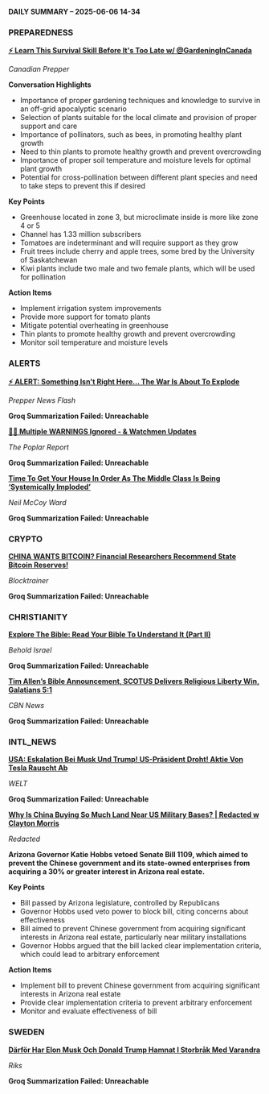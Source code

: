 **DAILY SUMMARY – 2025-06-06 14-34**

### PREPAREDNESS

**[⚡ Learn This Survival Skill Before It's Too Late w/ @GardeningInCanada](https://www.youtube.com/watch?v=jnis3Iz-6VU)**

*Canadian Prepper*

**Conversation Highlights**

* Importance of proper gardening techniques and knowledge to survive in an off-grid apocalyptic scenario
* Selection of plants suitable for the local climate and provision of proper support and care
* Importance of pollinators, such as bees, in promoting healthy plant growth
* Need to thin plants to promote healthy growth and prevent overcrowding
* Importance of proper soil temperature and moisture levels for optimal plant growth
* Potential for cross-pollination between different plant species and need to take steps to prevent this if desired

**Key Points**

* Greenhouse located in zone 3, but microclimate inside is more like zone 4 or 5
* Channel has 1.33 million subscribers
* Tomatoes are indeterminant and will require support as they grow
* Fruit trees include cherry and apple trees, some bred by the University of Saskatchewan
* Kiwi plants include two male and two female plants, which will be used for pollination

**Action Items**

* Implement irrigation system improvements
* Provide more support for tomato plants
* Mitigate potential overheating in greenhouse
* Thin plants to promote healthy growth and prevent overcrowding
* Monitor soil temperature and moisture levels

### ALERTS

**[⚡ ALERT: Something Isn't Right Here… The War Is About To Explode](https://www.youtube.com/watch?v=JeTRL0jbbE0)**

*Prepper News Flash*

**Groq Summarization Failed: Unreachable**

**[🚨🚨 Multiple WARNINGS Ignored - & Watchmen Updates](https://www.youtube.com/watch?v=dOaua-b_n0M)**

*The Poplar Report*

**Groq Summarization Failed: Unreachable**

**[Time To Get Your House In Order As The Middle Class Is Being ‘Systemically Imploded’](https://www.youtube.com/watch?v=NPoNbpWe2Iw)**

*Neil McCoy Ward*

**Groq Summarization Failed: Unreachable**

### CRYPTO

**[CHINA WANTS BITCOIN? Financial Researchers Recommend State Bitcoin Reserves!](https://www.youtube.com/watch?v=Q47J638nNLo)**

*Blocktrainer*

**Groq Summarization Failed: Unreachable**

### CHRISTIANITY

**[Explore The Bible: Read Your Bible To Understand It (Part II)](https://www.youtube.com/watch?v=GEzCXQ_8rU4)**

*Behold Israel*

**Groq Summarization Failed: Unreachable**

**[Tim Allen’s Bible Announcement, SCOTUS Delivers Religious Liberty Win, Galatians 5:1](https://www.youtube.com/watch?v=wg5DQGTsAz8)**

*CBN News*

**Groq Summarization Failed: Unreachable**

### INTL_NEWS

**[USA: Eskalation Bei Musk Und Trump! US-Präsident Droht! Aktie Von Tesla Rauscht Ab](https://www.youtube.com/watch?v=DR-pAH88eUc)**

*WELT*

**Groq Summarization Failed: Unreachable**

**[Why Is China Buying So Much Land Near US Military Bases? | Redacted w Clayton Morris](https://www.youtube.com/watch?v=1K6v-yb_oDI)**

*Redacted*

**Arizona Governor Katie Hobbs vetoed Senate Bill 1109, which aimed to prevent the Chinese government and its state-owned enterprises from acquiring a 30% or greater interest in Arizona real estate.**

**Key Points**

* Bill passed by Arizona legislature, controlled by Republicans
* Governor Hobbs used veto power to block bill, citing concerns about effectiveness
* Bill aimed to prevent Chinese government from acquiring significant interests in Arizona real estate, particularly near military installations
* Governor Hobbs argued that the bill lacked clear implementation criteria, which could lead to arbitrary enforcement

**Action Items**

* Implement bill to prevent Chinese government from acquiring significant interests in Arizona real estate
* Provide clear implementation criteria to prevent arbitrary enforcement
* Monitor and evaluate effectiveness of bill

### SWEDEN

**[Därför Har Elon Musk Och Donald Trump Hamnat I Storbråk Med Varandra](https://www.youtube.com/watch?v=X5fkipvDHR4)**

*Riks*

**Groq Summarization Failed: Unreachable**